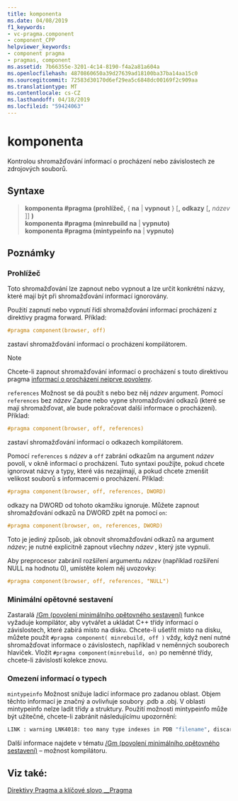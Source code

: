 ```yaml
---
title: komponenta
ms.date: 04/08/2019
f1_keywords:
- vc-pragma.component
- component_CPP
helpviewer_keywords:
- component pragma
- pragmas, component
ms.assetid: 7b66355e-3201-4c14-8190-f4a2a81a604a
ms.openlocfilehash: 4870860650a39d27639ad18100ba37ba14aa15c0
ms.sourcegitcommit: 72583d30170d6ef29ea5c6848dc00169f2c909aa
ms.translationtype: MT
ms.contentlocale: cs-CZ
ms.lasthandoff: 04/18/2019
ms.locfileid: "59424063"
---
```

# <a name="component"></a>komponenta

Kontrolou shromažďování informací o procházení nebo závislostech ze zdrojových souborů.

## <a name="syntax"></a>Syntaxe

> **komponenta #pragma (prohlížeč,** { **na** | **vypnout** } [**,** **odkazy** [**,** *název* ]] **)** \
> **komponenta #pragma (minrebuild na** | **vypnuto)** \
> **komponenta #pragma (mintypeinfo na** | **vypnuto)**

## <a name="remarks"></a>Poznámky

### <a name="browser"></a>Prohlížeč

Toto shromažďování lze zapnout nebo vypnout a lze určit konkrétní názvy, které mají být při shromažďování informací ignorovány.

Použití zapnutí nebo vypnutí řídí shromažďování informací procházení z direktivy pragma forward. Příklad:

```cpp
#pragma component(browser, off)
```

zastaví shromažďování informací o procházení kompilátorem.

> [!NOTE]
> Chcete-li zapnout shromažďování informací o procházení s touto direktivou pragma [informací o procházení nejprve povoleny](../build/reference/building-browse-information-files-overview.md).

`references` Možnost se dá použít s nebo bez něj *název* argument. Pomocí `references` bez *název* Zapne nebo vypne shromažďování odkazů (které se mají shromažďovat, ale bude pokračovat další informace o procházení). Příklad:

```cpp
#pragma component(browser, off, references)
```

zastaví shromažďování informací o odkazech kompilátorem.

Pomocí `references` s *název* a `off` zabrání odkazům na argument *název* povolí, v okně informací o procházení. Tuto syntaxi použijte, pokud chcete ignorovat názvy a typy, které vás nezajímají, a pokud chcete zmenšit velikost souborů s informacemi o procházení. Příklad:

```cpp
#pragma component(browser, off, references, DWORD)
```

odkazy na DWORD od tohoto okamžiku ignoruje. Můžete zapnout shromažďování odkazů na DWORD zpět na pomocí `on`:

```cpp
#pragma component(browser, on, references, DWORD)
```

Toto je jediný způsob, jak obnovit shromažďování odkazů na argument *název*; je nutné explicitně zapnout všechny *název* , který jste vypnuli.

Aby preprocesor zabránil rozšíření argumentu *název* (například rozšíření NULL na hodnotu 0), umístěte kolem něj uvozovky:

```cpp
#pragma component(browser, off, references, "NULL")
```

### <a name="minimal-rebuild"></a>Minimální opětovné sestavení

Zastaralá [/Gm (povolení minimálního opětovného sestavení)](../build/reference/gm-enable-minimal-rebuild.md) funkce vyžaduje kompilátor, aby vytvářet a ukládat C++ třídy informací o závislostech, které zabírá místo na disku. Chcete-li ušetřit místo na disku, můžete použít `#pragma component( minrebuild, off )` vždy, když není nutné shromažďovat informace o závislostech, například v neměnných souborech hlaviček. Vložit `#pragma component(minrebuild, on)` po neměnné třídy, chcete-li závislostí kolekce znovu.

### <a name="reduce-type-information"></a>Omezení informací o typech

`mintypeinfo` Možnost snižuje ladicí informace pro zadanou oblast. Objem těchto informací je značný a ovlivňuje soubory .pdb a .obj. V oblasti mintypeinfo nelze ladit třídy a struktury. Použití možnosti mintypeinfo může být užitečné, chcete-li zabránit následujícímu upozornění:

```cmd
LINK : warning LNK4018: too many type indexes in PDB "filename", discarding subsequent type information
```

Další informace najdete v tématu [/Gm (povolení minimálního opětovného sestavení)](../build/reference/gm-enable-minimal-rebuild.md) – možnost kompilátoru.

## <a name="see-also"></a>Viz také:

[Direktivy Pragma a klíčové slovo __Pragma](../preprocessor/pragma-directives-and-the-pragma-keyword.md)